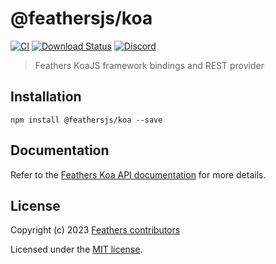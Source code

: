 # @feathersjs/koa

[![CI](https://github.com/feathersjs/feathers/workflows/CI/badge.svg)](https://github.com/feathersjs/feathers/actions?query=workflow%3ACI)
[![Download Status](https://img.shields.io/npm/dm/@feathersjs/koa.svg?style=flat-square)](https://www.npmjs.com/package/@feathersjs/koa)
[![Discord](https://badgen.net/badge/icon/discord?icon=discord&label)](https://discord.gg/qa8kez8QBx)

> Feathers KoaJS framework bindings and REST provider

## Installation

```
npm install @feathersjs/koa --save
```

## Documentation

Refer to the [Feathers Koa API documentation](https://feathersjs.com/api/koa.html) for more details.

## License

Copyright (c) 2023 [Feathers contributors](https://github.com/feathersjs/feathers/graphs/contributors)

Licensed under the [MIT license](LICENSE).
